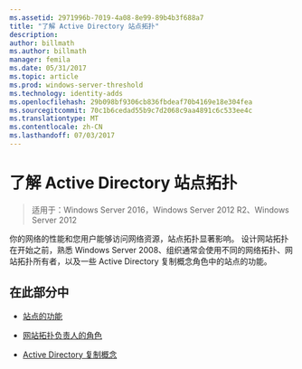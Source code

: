 ```yaml
---
ms.assetid: 2971996b-7019-4a08-8e99-89b4b3f688a7
title: "了解 Active Directory 站点拓扑"
description: 
author: billmath
ms.author: billmath
manager: femila
ms.date: 05/31/2017
ms.topic: article
ms.prod: windows-server-threshold
ms.technology: identity-adds
ms.openlocfilehash: 29b098bf9306cb836fbdeaf70b4169e18e304fea
ms.sourcegitcommit: 70c1b6cedad55b9c7d2068c9aa4891c6c533ee4c
ms.translationtype: MT
ms.contentlocale: zh-CN
ms.lasthandoff: 07/03/2017
---
```

# <a name="understanding-active-directory-site-topology"></a>了解 Active Directory 站点拓扑

>适用于：Windows Server 2016，Windows Server 2012 R2、Windows Server 2012

你的网络的性能和您用户能够访问网络资源，站点拓扑显著影响。 设计网站拓扑在开始之前，熟悉 Windows Server 2008、组织通常会使用不同的网络拓扑、网站拓扑所有者，以及一些 Active Directory 复制概念角色中的站点的功能。  
  
## <a name="in-this-section"></a>在此部分中  
  
-   [站点的功能](../../ad-ds/plan/Site-Functions.md)  
  
-   [网站拓扑负责人的角色](../../ad-ds/plan/Site-Topology-Owner-Role.md)  
  
-   [Active Directory 复制概念](../../ad-ds/get-started/replication/Active-Directory-Replication-Concepts.md)  
  


